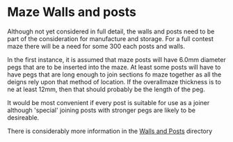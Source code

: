 # Maze Walls and posts

Although not yet considered in full detail, the walls and posts need to be part of the consideration for manufacture and storage. For a full contest maze there will be a need for some 300 each posts and walls.

In the first instance, it is assumed that maze posts will have 6.0mm diameter pegs that are to be inserted into the maze. At least some posts will have to have pegs that are long enough to join sections fo maze together as all the deigns rely upon that method of location. If the overallmaze thickness is to ne at least 12mm, then that should probably be the length of the peg. 

It would be most convenient if every post is suitable for use as a joiner although 'special' joining posts with stronger pegs are likely to be desireable.

There is considerably more information in the [Walls and Posts](./walls-and-posts/) directory